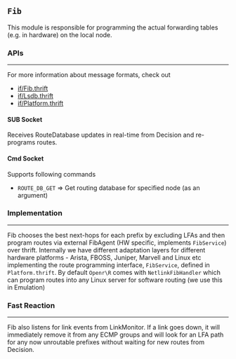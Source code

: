 `Fib`
-----

This module is responsible for programming the actual forwarding tables (e.g. in
hardware) on the local node.


### APIs
---

For more information about message formats, check out
- [if/Fib.thrift](https://github.com/facebook/openr/blob/master/openr/if/Fib.thrift)
- [if/Lsdb.thrift](https://github.com/facebook/openr/blob/master/openr/if/Lsdb.thrift)
- [if/Platform.thrift](https://github.com/facebook/openr/blob/master/openr/if/Platform.thrift)

#### SUB Socket
Receives RouteDatabase updates in real-time from Decision and re-programs routes.

#### Cmd Socket
Supports following commands
- `ROUTE_DB_GET` => Get routing database for specified node (as an argument)

### Implementation
---

Fib chooses the best next-hops for each prefix by excluding LFAs and then
program routes via external FibAgent (HW specific, implements `FibService`)
over thrift. Internally we have different adaptation layers for different
hardware platforms - Arista, FBOSS, Juniper, Marvell and Linux etc implementing
the route programming interface, `FibService`, defined in `Platform.thrift`. By
default `Openr\R` comes with `NetlinkFibHandler` which can program routes into
any Linux server for software routing (we use this in Emulation)

### Fast Reaction
---

Fib also listens for link events from LinkMonitor. If a link goes down, it will
immediately remove it from any ECMP groups and will look for an LFA path for
any now unroutable prefixes without waiting for new routes from Decision.
